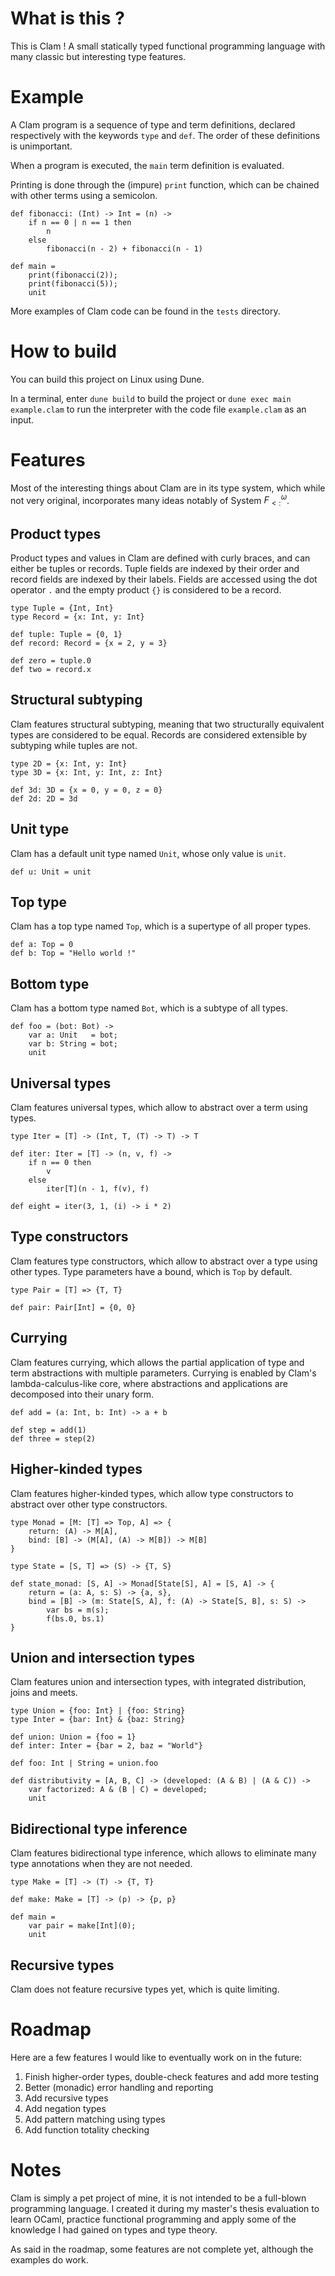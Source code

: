 # What is this ?

This is  Clam ! A small statically typed functional programming language with many classic but interesting type features.

# Example

A Clam program is a sequence of type and term definitions, declared respectively with the keywords `type` and `def`. The order of these definitions is unimportant.

When a program is executed, the `main` term definition is evaluated.

Printing is done through the (impure) `print` function, which can be chained with other terms using a semicolon.

```
def fibonacci: (Int) -> Int = (n) ->
    if n == 0 | n == 1 then
        n
    else
        fibonacci(n - 2) + fibonacci(n - 1)

def main =
    print(fibonacci(2));
    print(fibonacci(5));
    unit
```

More examples of Clam code can be found in the `tests` directory.

# How to build

You can build this project on Linux using Dune.

In a terminal, enter `dune build` to build the project or `dune exec main example.clam` to run the interpreter with the code file `example.clam` as an input.

# Features

Most of the interesting things about Clam are in its type system, which while not very original, incorporates many ideas notably of System $F^ω_{<:}$.

## Product types

Product types and values in Clam are defined with curly braces, and can either be tuples or records. Tuple fields are indexed by their order and record fields are indexed by their labels. Fields are accessed using the dot operator `.` and the empty product `{}` is considered to be a record.

```
type Tuple = {Int, Int}
type Record = {x: Int, y: Int}

def tuple: Tuple = {0, 1}
def record: Record = {x = 2, y = 3}

def zero = tuple.0
def two = record.x
```

## Structural subtyping

Clam features structural subtyping, meaning that two structurally equivalent types are considered to be equal. Records are considered extensible by subtyping while tuples are not.

```
type 2D = {x: Int, y: Int}
type 3D = {x: Int, y: Int, z: Int}

def 3d: 3D = {x = 0, y = 0, z = 0}
def 2d: 2D = 3d
```

## Unit type

Clam has a default unit type named `Unit`, whose only value is `unit`.

```
def u: Unit = unit
```

## Top type

Clam has a top type named `Top`, which is a supertype of all proper types.

```
def a: Top = 0
def b: Top = "Hello world !"
```

## Bottom type

Clam has a bottom type named `Bot`, which is a subtype of all types.

```
def foo = (bot: Bot) ->
    var a: Unit   = bot;
    var b: String = bot;
    unit
```

## Universal types

Clam features universal types, which allow to abstract over a term using types.

```
type Iter = [T] -> (Int, T, (T) -> T) -> T

def iter: Iter = [T] -> (n, v, f) ->
    if n == 0 then
        v
    else
        iter[T](n - 1, f(v), f)

def eight = iter(3, 1, (i) -> i * 2)
```

## Type constructors

Clam features type constructors, which allow to abstract over a type using other types. Type parameters have a bound, which is `Top` by default.

```
type Pair = [T] => {T, T}

def pair: Pair[Int] = {0, 0}
```

## Currying

Clam features currying, which allows the partial application of type and term abstractions with multiple parameters. Currying is enabled by Clam's lambda-calculus-like core, where abstractions and applications are decomposed into their unary form.

```
def add = (a: Int, b: Int) -> a + b

def step = add(1)
def three = step(2)
```

## Higher-kinded types

Clam features higher-kinded types, which allow type constructors to abstract over other type constructors.

```
type Monad = [M: [T] => Top, A] => {
    return: (A) -> M[A],
    bind: [B] -> (M[A], (A) -> M[B]) -> M[B]
}

type State = [S, T] => (S) -> {T, S}

def state_monad: [S, A] -> Monad[State[S], A] = [S, A] -> {
    return = (a: A, s: S) -> {a, s},
    bind = [B] -> (m: State[S, A], f: (A) -> State[S, B], s: S) ->
        var bs = m(s);
        f(bs.0, bs.1)
}
```

## Union and intersection types

Clam features union and intersection types, with integrated distribution, joins and meets.

```
type Union = {foo: Int} | {foo: String}
type Inter = {bar: Int} & {baz: String}

def union: Union = {foo = 1}
def inter: Inter = {bar = 2, baz = "World"}

def foo: Int | String = union.foo

def distributivity = [A, B, C] -> (developed: (A & B) | (A & C)) ->
    var factorized: A & (B | C) = developed;
    unit
```

## Bidirectional type inference

Clam features bidirectional type inference, which allows to eliminate many type annotations when they are not needed.

```
type Make = [T] -> (T) -> {T, T}

def make: Make = [T] -> (p) -> {p, p}

def main =
    var pair = make[Int](0);
    unit
```

## Recursive types

Clam does not feature recursive types yet, which is quite limiting.

# Roadmap

Here are a few features I would like to eventually work on in the future:
1. Finish higher-order types, double-check features and add more testing
2. Better (monadic) error handling and reporting
4. Add recursive types
5. Add negation types
6. Add pattern matching using types
7. Add function totality checking

# Notes

Clam is simply a pet project of mine, it is not intended to be a full-blown programming language. I created it during my master's thesis evaluation to learn OCaml, practice functional programming and apply some of the knowledge I had gained on types and type theory.

As said in the roadmap, some features are not complete yet, although the examples do work.
